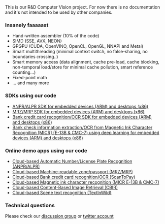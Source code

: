   This is our R&D Computer Vision project. For now there is no documentation and it's not intended to be used by other companies.
  
  ### Insanely faaaaast ###
  - Hand-written assembler (10% of the code)
  - SIMD (SSE, AVX, NEON)
  - GPGPU (CUDA, OpenVINO, OpenCL, OpenGL, NNAPI and Metal)
  - Smart multithreading (minimal context switch, no false-sharing, no boundaries crossing..)
  - Smart memory access (data alignment, cache pre-load, cache blocking, non-temporal load/store for minimal cache pollution, smart reference counting...)
  - Fixed-point math
  - ... and many more 

### SDKs using our code ###

 - <a target="_blank" href="https://github.com/DoubangoTelecom/ultimateALPR-SDK">ANPR/ALPR SDK for embedded devices (ARM) and desktops (x86) </a>
 - <a target="_blank" href="https://github.com/DoubangoTelecom/ultimateMRZ-SDK">MRZ/MRP SDK for embedded devices (ARM) and desktops (x86) </a>
  - <a target="_blank" href="https://github.com/DoubangoTelecom/ultimateCreditCard-SDK">Bank credit card recognition/OCR SDK for embedded devices (ARM) and desktops (x86) </a>
   - <a target="_blank" href="https://github.com/DoubangoTelecom/ultimateMRZ-SDK">Bank check information extraction/OCR from Magnetic Ink Character Recognition [MICR] (E-13B & CMC-7) using deep learning for embedded devices (ARM) and desktops (x86) </a>
 
 ### Online demo apps using our code ###
 - <a target="_blank" href="https://doubango.org/webapps/alpr/">Cloud-based Automatic Number/License Plate Recognition (ANPR/ALPR)</a>
 - <a target="_blank" href="https://doubango.org/webapps/mrz/">Cloud-based Machine-readable zone/passport (MRZ/MRP)</a>
 - <a target="_blank" href="https://doubango.org/webapps/credit-card-ocr/">Cloud-based Bank credit card recognition/OCR (ScanToPay)</a>
 - <a target="_blank" href="https://doubango.org/webapps/micr/">Cloud-based Magnetic ink character recognition (MICR E-13B & CMC-7)</a>
 - <a target="_blank" href="https://doubango.org/webapps/cbir/">Cloud-based Content-Based Image Retrieval (CBIR)</a>
 - <a target="_blank" href="https://doubango.org/webapps/ocr/">Cloud-based Scene text recognition (TextInWild)</a>
 
 ### Technical questions ###
 Please check our [discussion group](https://groups.google.com/forum/#!forum/doubango-ai) or [twitter account](https://twitter.com/doubangotelecom?lang=en)
